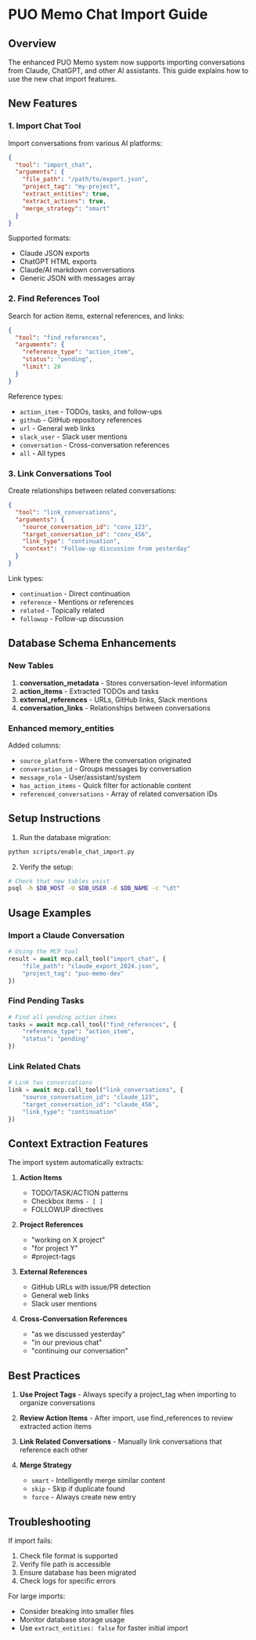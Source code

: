 # PUO Memo Chat Import Guide

## Overview

The enhanced PUO Memo system now supports importing conversations from Claude, ChatGPT, and other AI assistants. This guide explains how to use the new chat import features.

## New Features

### 1. Import Chat Tool

Import conversations from various AI platforms:

```json
{
  "tool": "import_chat",
  "arguments": {
    "file_path": "/path/to/export.json",
    "project_tag": "my-project",
    "extract_entities": true,
    "extract_actions": true,
    "merge_strategy": "smart"
  }
}
```

Supported formats:
- Claude JSON exports
- ChatGPT HTML exports
- Claude/AI markdown conversations
- Generic JSON with messages array

### 2. Find References Tool

Search for action items, external references, and links:

```json
{
  "tool": "find_references",
  "arguments": {
    "reference_type": "action_item",
    "status": "pending",
    "limit": 20
  }
}
```

Reference types:
- `action_item` - TODOs, tasks, and follow-ups
- `github` - GitHub repository references
- `url` - General web links
- `slack_user` - Slack user mentions
- `conversation` - Cross-conversation references
- `all` - All types

### 3. Link Conversations Tool

Create relationships between related conversations:

```json
{
  "tool": "link_conversations",
  "arguments": {
    "source_conversation_id": "conv_123",
    "target_conversation_id": "conv_456",
    "link_type": "continuation",
    "context": "Follow-up discussion from yesterday"
  }
}
```

Link types:
- `continuation` - Direct continuation
- `reference` - Mentions or references
- `related` - Topically related
- `followup` - Follow-up discussion

## Database Schema Enhancements

### New Tables

1. **conversation_metadata** - Stores conversation-level information
2. **action_items** - Extracted TODOs and tasks
3. **external_references** - URLs, GitHub links, Slack mentions
4. **conversation_links** - Relationships between conversations

### Enhanced memory_entities

Added columns:
- `source_platform` - Where the conversation originated
- `conversation_id` - Groups messages by conversation
- `message_role` - User/assistant/system
- `has_action_items` - Quick filter for actionable content
- `referenced_conversations` - Array of related conversation IDs

## Setup Instructions

1. Run the database migration:
```bash
python scripts/enable_chat_import.py
```

2. Verify the setup:
```bash
# Check that new tables exist
psql -h $DB_HOST -U $DB_USER -d $DB_NAME -c "\dt"
```

## Usage Examples

### Import a Claude Conversation

```python
# Using the MCP tool
result = await mcp.call_tool("import_chat", {
    "file_path": "claude_export_2024.json",
    "project_tag": "puo-memo-dev"
})
```

### Find Pending Tasks

```python
# Find all pending action items
tasks = await mcp.call_tool("find_references", {
    "reference_type": "action_item",
    "status": "pending"
})
```

### Link Related Chats

```python
# Link two conversations
link = await mcp.call_tool("link_conversations", {
    "source_conversation_id": "claude_123",
    "target_conversation_id": "claude_456",
    "link_type": "continuation"
})
```

## Context Extraction Features

The import system automatically extracts:

1. **Action Items**
   - TODO/TASK/ACTION patterns
   - Checkbox items `- [ ]`
   - FOLLOWUP directives

2. **Project References**
   - "working on X project"
   - "for project Y"
   - #project-tags

3. **External References**
   - GitHub URLs with issue/PR detection
   - General web links
   - Slack user mentions

4. **Cross-Conversation References**
   - "as we discussed yesterday"
   - "in our previous chat"
   - "continuing our conversation"

## Best Practices

1. **Use Project Tags** - Always specify a project_tag when importing to organize conversations

2. **Review Action Items** - After import, use find_references to review extracted action items

3. **Link Related Conversations** - Manually link conversations that reference each other

4. **Merge Strategy**
   - `smart` - Intelligently merge similar content
   - `skip` - Skip if duplicate found  
   - `force` - Always create new entry

## Troubleshooting

If import fails:
1. Check file format is supported
2. Verify file path is accessible
3. Ensure database has been migrated
4. Check logs for specific errors

For large imports:
- Consider breaking into smaller files
- Monitor database storage usage
- Use `extract_entities: false` for faster initial import